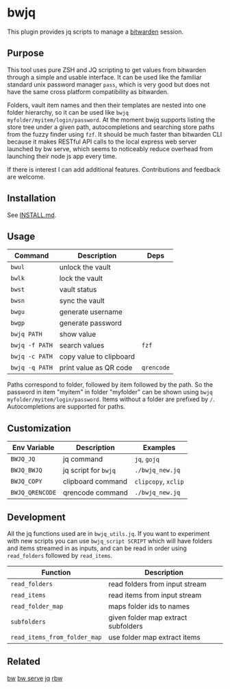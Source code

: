 # bwjq
This plugin provides jq scripts to manage a
[bitwarden](https://github.com/bitwarden/cli) session.

## Purpose

This tool uses pure ZSH and JQ scripting to get values from bitwarden through a simple and usable interface. It can be used like the familiar standard unix password manager `pass`, which is very good but does not have the same cross platform compatibility as bitwarden.

Folders, vault item names and then their templates are nested into one folder hierarchy, so it can be used like `bwjq myfolder/myitem/login/password`. At the moment bwjq supports listing the store tree under a given path, autocompletions and searching store paths from the fuzzy finder using `fzf`. It should be much faster than bitwarden CLI because it makes RESTful API calls to the local express web server launched by bw serve, which seems to noticeably reduce overhead from launching their node js app every time.

If there is interest I can add additional features. Contributions and feedback are welcome.

## Installation

See [INSTALL.md](INSTALL.md).

## Usage

| Command              | Description             | Deps       |
|----------------------|-------------------------|------------|
| `bwul`               | unlock the vault        |            |
| `bwlk`               | lock the vault          |            |
| `bwst`               | vault status            |            |
| `bwsn`               | sync the vault          |            |
| `bwgu`               | generate username       |            |
| `bwgp`               | generate password       |            |
| `bwjq PATH`          | show value              |            |
| `bwjq -f PATH`       | search values           | `fzf`      |
| `bwjq -c PATH`       | copy value to clipboard |            |
| `bwjq -q PATH`       | print value as QR code  | `qrencode` |

Paths correspond to folder, followed by item followed by the path. So the password in item "myitem" in folder "myfolder" can be shown using `bwjq myfolder/myitem/login/password`. Items without a folder are prefixed by `/`. Autocompletions are supported for paths.

## Customization

| Env Variable    | Description          | Examples            |
|-----------------|----------------------|---------------------|
| `BWJQ_JQ`         | jq command           | `jq`, `gojq`        |
| `BWJQ_BWJQ`     | jq script for `bwjq` | `./bwjq_new.jq`     |
| `BWJQ_COPY`     | clipboard command    | `clipcopy`, `xclip` |
| `BWJQ_QRENCODE` | qrencode command     | `./bwjq_new.jq`     |

## Development

All the jq functions used are in `bwjq_utils.jq`. If you want to experiment with new scripts you can use `bwjq_script SCRIPT` which will have folders and items streamed in as inputs, and can be read in order using `read_folders` followed by `read_items`.

| Function                     | Description                         |
|------------------------------|-------------------------------------|
| `read_folders`               | read folders from input stream      |
| `read_items`                 | read items from input stream      |
| `read_folder_map`            | maps folder ids to names            |
| `subfolders`                 | given folder map extract subfolders |
| `read_items_from_folder_map` | use folder map extract items        |

## Related

[bw](https://bitwarden.com/help/cli/)
[bw serve](https://bitwarden.com/help/bitwarden-apis/#vault-management-api)
[jq](https://jqlang.org/manual/)
[rbw](https://github.com/doy/rbw/)
